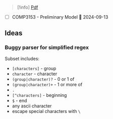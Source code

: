 > [!info] [Pdf](file:///C:/Users/vinay/Downloads/COMP3153-A.1P-1.pdf)

- [ ] COMP3153 - Preliminary Model 📅 2024-09-13

## Ideas
### Buggy parser for simplified regex
Subset includes:
- `[characters]` - group
- `character` - character
- `(group|character)?` - 0 or 1 of
- `(group|character)+` - 1 or more of
- `.`
- `[^characters]` - beginning
- `$` - end
- any ascii character
- escape special characters with `\`